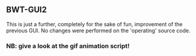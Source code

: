 ## BWT-GUI2

This is just a further, completely for the sake of fun, improvement of the previous GUI.
No changes were performed on the 'operating' source code.

### NB: give a look at the gif animation script!
